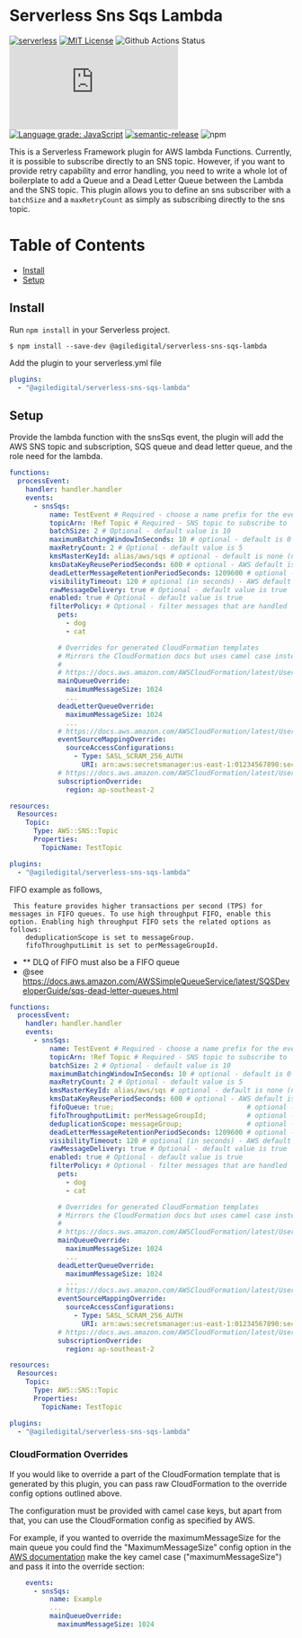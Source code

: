 # Serverless Sns Sqs Lambda

[![serverless](http://public.serverless.com/badges/v3.svg)](http://www.serverless.com)
[![MIT License](http://img.shields.io/badge/license-MIT-blue.svg?style=flat)](LICENSE)
![Github Actions Status](https://github.com/agiledigital/serverless-sns-sqs-lambda/workflows/Node.js%20CI/badge.svg?branch=master)
[![Type Coverage](https://img.shields.io/badge/dynamic/json.svg?label=type-coverage&prefix=%E2%89%A5&suffix=%&query=$.typeCoverage.atLeast&uri=https%3A%2F%2Fraw.githubusercontent.com%2Fagiledigital%2Fserverless-sns-sqs-lambda%2Fmaster%2Fpackage.json)](https://github.com/plantain-00/type-coverage)
[![Language grade: JavaScript](https://img.shields.io/lgtm/grade/javascript/g/agiledigital/serverless-sns-sqs-lambda.svg?logo=lgtm&logoWidth=18)](https://lgtm.com/projects/g/agiledigital/serverless-sns-sqs-lambda/context:javascript)
[![semantic-release](https://img.shields.io/badge/%20%20%F0%9F%93%A6%F0%9F%9A%80-semantic--release-e10079.svg)](https://github.com/semantic-release/semantic-release)
![npm](https://img.shields.io/npm/v/@agiledigital/serverless-sns-sqs-lambda)

This is a Serverless Framework plugin for AWS lambda Functions. Currently, it
is possible to subscribe directly to an SNS topic. However, if you want to
provide retry capability and error handling, you need to write a whole lot of
boilerplate to add a Queue and a Dead Letter Queue between the Lambda and the
SNS topic. This plugin allows you to define an sns subscriber with a `batchSize`
and a `maxRetryCount` as simply as subscribing directly to the sns topic.

# Table of Contents

- [Install](#install)
- [Setup](#setup)

## Install

Run `npm install` in your Serverless project.

`$ npm install --save-dev @agiledigital/serverless-sns-sqs-lambda`

Add the plugin to your serverless.yml file

```yml
plugins:
  - "@agiledigital/serverless-sns-sqs-lambda"
```

## Setup

Provide the lambda function with the snsSqs event, the plugin will add the AWS SNS topic and subscription, SQS queue and dead letter queue, and the role need for the lambda.

```yml
functions:
  processEvent:
    handler: handler.handler
    events:
      - snsSqs:
          name: TestEvent # Required - choose a name prefix for the event queue
          topicArn: !Ref Topic # Required - SNS topic to subscribe to
          batchSize: 2 # Optional - default value is 10
          maximumBatchingWindowInSeconds: 10 # optional - default is 0 (no batch window)
          maxRetryCount: 2 # Optional - default value is 5
          kmsMasterKeyId: alias/aws/sqs # optional - default is none (no encryption)
          kmsDataKeyReusePeriodSeconds: 600 # optional - AWS default is 300 seconds
          deadLetterMessageRetentionPeriodSeconds: 1209600 # optional - AWS default is 345600 secs (4 days)
          visibilityTimeout: 120 # optional (in seconds) - AWS default is 30 secs
          rawMessageDelivery: true # Optional - default value is true
          enabled: true # Optional - default value is true
          filterPolicy: # Optional - filter messages that are handled
            pets:
              - dog
              - cat

            # Overrides for generated CloudFormation templates
            # Mirrors the CloudFormation docs but uses camel case instead of title case
            #
            # https://docs.aws.amazon.com/AWSCloudFormation/latest/UserGuide/aws-properties-sqs-queues.html
            mainQueueOverride:
              maximumMessageSize: 1024
              ...
            deadLetterQueueOverride:
              maximumMessageSize: 1024
              ...
            # https://docs.aws.amazon.com/AWSCloudFormation/latest/UserGuide/aws-resource-lambda-eventsourcemapping.html
            eventSourceMappingOverride:
              sourceAccessConfigurations:
                - Type: SASL_SCRAM_256_AUTH
                  URI: arn:aws:secretsmanager:us-east-1:01234567890:secret:MyBrokerSecretName
            # https://docs.aws.amazon.com/AWSCloudFormation/latest/UserGuide/aws-resource-sns-subscription.html
            subscriptionOverride:
              region: ap-southeast-2

resources:
  Resources:
    Topic:
      Type: AWS::SNS::Topic
      Properties:
        TopicName: TestTopic

plugins:
  - "@agiledigital/serverless-sns-sqs-lambda"
```

FIFO example as follows,

     This feature provides higher transactions per second (TPS) for messages in FIFO queues. To use high throughput FIFO, enable this option. Enabling high throughput FIFO sets the related options as follows:
        deduplicationScope is set to messageGroup.
        fifoThroughputLimit is set to perMessageGroupId.

- \*\* DLQ of FIFO must also be a FIFO queue
- @see https://docs.aws.amazon.com/AWSSimpleQueueService/latest/SQSDeveloperGuide/sqs-dead-letter-queues.html

```yml
functions:
  processEvent:
    handler: handler.handler
    events:
      - snsSqs:
          name: TestEvent # Required - choose a name prefix for the event queue
          topicArn: !Ref Topic # Required - SNS topic to subscribe to
          batchSize: 2 # Optional - default value is 10
          maximumBatchingWindowInSeconds: 10 # optional - default is 0 (no batch window)
          maxRetryCount: 2 # Optional - default value is 5
          kmsMasterKeyId: alias/aws/sqs # optional - default is none (no encryption)
          kmsDataKeyReusePeriodSeconds: 600 # optional - AWS default is 300 seconds
          fifoQueue: true;                                 # optional - AWS default is false
          fifoThroughputLimit: perMessageGroupId;          # optional - value : perQueue || perMessageGroupId
          deduplicationScope: messageGroup;                # optional - value : queue || messageGroup
          deadLetterMessageRetentionPeriodSeconds: 1209600 # optional - AWS default is 345600 secs (4 days)
          visibilityTimeout: 120 # optional (in seconds) - AWS default is 30 secs
          rawMessageDelivery: true # Optional - default value is true
          enabled: true # Optional - default value is true
          filterPolicy: # Optional - filter messages that are handled
            pets:
              - dog
              - cat

            # Overrides for generated CloudFormation templates
            # Mirrors the CloudFormation docs but uses camel case instead of title case
            #
            # https://docs.aws.amazon.com/AWSCloudFormation/latest/UserGuide/aws-properties-sqs-queues.html
            mainQueueOverride:
              maximumMessageSize: 1024
              ...
            deadLetterQueueOverride:
              maximumMessageSize: 1024
              ...
            # https://docs.aws.amazon.com/AWSCloudFormation/latest/UserGuide/aws-resource-lambda-eventsourcemapping.html
            eventSourceMappingOverride:
              sourceAccessConfigurations:
                - Type: SASL_SCRAM_256_AUTH
                  URI: arn:aws:secretsmanager:us-east-1:01234567890:secret:MyBrokerSecretName
            # https://docs.aws.amazon.com/AWSCloudFormation/latest/UserGuide/aws-resource-sns-subscription.html
            subscriptionOverride:
              region: ap-southeast-2

resources:
  Resources:
    Topic:
      Type: AWS::SNS::Topic
      Properties:
        TopicName: TestTopic

plugins:
  - "@agiledigital/serverless-sns-sqs-lambda"
```

### CloudFormation Overrides

If you would like to override a part of the CloudFormation template
that is generated by this plugin, you can pass raw CloudFormation
to the override config options outlined above.

The configuration must be provided with camel case keys,
but apart from that, you can use the CloudFormation config
as specified by AWS.

For example, if you wanted to override the maximumMessageSize for the main queue
you could find the "MaximumMessageSize" config option in the [AWS documentation](https://docs.aws.amazon.com/AWSCloudFormation/latest/UserGuide/aws-properties-sqs-queues.html)
make the key camel case ("maximumMessageSize") and pass it into the override section:

```yaml
    events:
      - snsSqs:
          name: Example
          ...
          mainQueueOverride:
            maximumMessageSize: 1024
```
